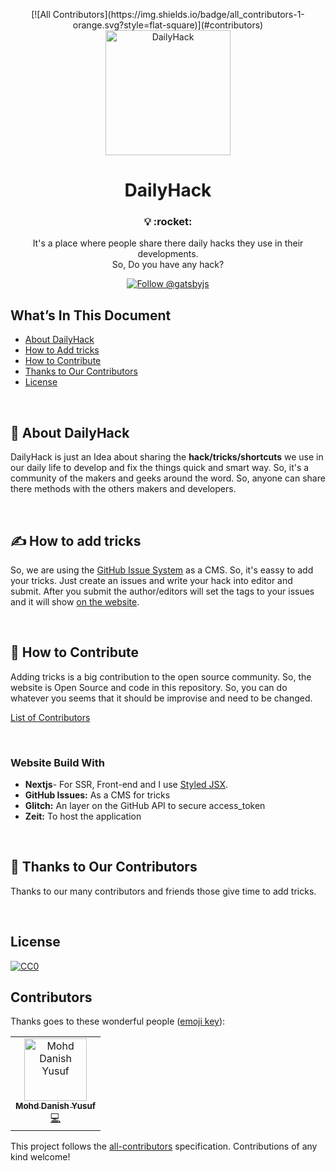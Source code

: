 <p align="center">
[![All Contributors](https://img.shields.io/badge/all_contributors-1-orange.svg?style=flat-square)](#contributors)
  <a href="https://dailyhack.xyz">
    <img alt="DailyHack" src="https://github.com/mddanishyusuf/dailyhack/raw/master/static/images/daily-hack-logo.png" width="200" />
  </a>
</p>
<h1 align="center">
  DailyHack
</h1>

<h3 align="center">
  💡 :rocket:
</h3>
<p align="center">
  It's a place where people share there daily hacks they use in their developments.<br/>So, Do you have any hack?
</p>
<p align="center">
  <a href="https://github.com/mddanishyusuf/dailyhack/issues" target="_blank">
    <img src="https://img.shields.io/github/issues/mddanishyusuf/dailyhack.svg?label=Add%20Tricks" alt="Follow @gatsbyjs" />
  </a>
</p>


## What’s In This Document

- [About DailyHack](#-about-dailyhack)
- [How to Add tricks](#-how-to-add-tricks)
- [How to Contribute](#-how-to-contribute)
- [Thanks to Our Contributors](#-thanks-to-our-contributors)
- [License](#license)

<br/>

## 📖 About DailyHack

DailyHack is just an Idea about sharing the **hack/tricks/shortcuts** we use in our daily life to develop and fix the things quick and smart way. So, it's a community of the makers and geeks around the word. So, anyone can share there methods with the others makers and developers.

<br/>

## ✍ How to add tricks

So, we are using the [GitHub Issue System](https://github.com/mddanishyusuf/dailyhack/issues) as a CMS. So, it's eassy to add your tricks. Just create an issues and write your hack into editor and submit. After you submit the author/editors will set the tags to your issues and it will show [on the website](https://dailyhack.xyz/).

<br/>

## 🤝 How to Contribute

Adding tricks is a big contribution to the open source community. So, the website is Open Source and code in this repository. So, you can do whatever you seems that it should be improvise and need to be changed.

[List of Contributors](https://dailyhack.xyz/contributors)

<br/>

### Website Build With

- **Nextjs**- For SSR, Front-end and I use [Styled JSX](https://nextjs.org/blog/styling-next-with-styled-jsx).
- **GitHub Issues:** As a CMS for tricks
- **Glitch:** An layer on the GitHub API to secure access_token
- **Zeit:** To host the application

<br/>

## 💜 Thanks to Our Contributors

Thanks to our many contributors and friends those give time to add tricks.

<br/>

## License

[![CC0](http://mirrors.creativecommons.org/presskit/buttons/88x31/svg/cc-zero.svg)](https://creativecommons.org/publicdomain/zero/1.0/)

## Contributors

Thanks goes to these wonderful people ([emoji key](https://allcontributors.org/docs/en/emoji-key)):

<!-- ALL-CONTRIBUTORS-LIST:START - Do not remove or modify this section -->
<!-- prettier-ignore -->
<table><tr><td align="center"><a href="https://mohddanish.me"><img src="https://avatars2.githubusercontent.com/u/9165019?v=4" width="100px;" alt="Mohd Danish Yusuf"/><br /><sub><b>Mohd Danish Yusuf</b></sub></a><br /><a href="https://github.com/mddanishyusuf/dailyhack/commits?author=mddanishyusuf" title="Code">💻</a></td></tr></table>

<!-- ALL-CONTRIBUTORS-LIST:END -->

This project follows the [all-contributors](https://github.com/all-contributors/all-contributors) specification. Contributions of any kind welcome!